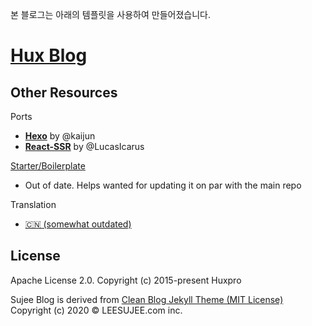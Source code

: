 
본 블로그는 아래의 템플릿을 사용하여 만들어졌습니다. 

[Hux Blog](https://huangxuan.me)
================================

Other Resources
---------------

Ports
- [**Hexo**](https://github.com/Kaijun/hexo-theme-huxblog) by @kaijun
- [**React-SSR**](https://github.com/LucasIcarus/huxpro.github.io/tree/ssr) by @LucasIcarus

[Starter/Boilerplate](https://github.com/huxpro/huxblog-boilerplate)
- Out of date. Helps wanted for updating it on par with the main repo

Translation
- [🇨🇳 (somewhat outdated)](https://github.com/Huxpro/huxpro.github.io/blob/master/_doc/README.zh.md)


License
-------

Apache License 2.0.
Copyright (c) 2015-present Huxpro

Sujee Blog is derived from [Clean Blog Jekyll Theme (MIT License)](https://github.com/BlackrockDigital/startbootstrap-clean-blog-jekyll/)
Copyright (c) 2020 © LEESUJEE.com inc. 
